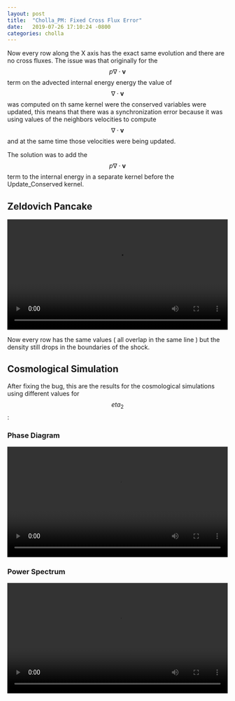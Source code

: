 ```yaml
---
layout: post
title:  "Cholla_PM: Fixed Cross Flux Error"
date:   2019-07-26 17:10:24 -0800
categories: cholla
---
```



Now every row along the X axis has the exact same evolution and there are no cross fluxes. The issue was that originally for the $$p \nabla \cdot \mathbf{v} $$ term on the advected internal energy energy the value of  $$ \nabla \cdot \mathbf{v} $$  was computed on th same kernel were the conserved variables were updated, this means that there was a synchronization error because it was using values of the neighbors velocities to compute  $$ \nabla \cdot \mathbf{v} $$ and at the same time those velocities were being updated. 

The solution was to add the  $$p \nabla \cdot \mathbf{v} $$ term to the internal energy in a separate kernel before the Update_Conserved kernel.


## Zeldovich Pancake 

<div style="text-align: center">
<video src="{{ site.url }}assets/videos/zeldovich_fixed_cross_flux.mp4" width="100%"  height="auto" controls preload> </video>
</div>

Now every row has the same values ( all overlap in the same line ) but the density still drops in the boundaries of the shock.

## Cosmological Simulation 

After fixing the bug, this are the results for the cosmological simulations using different values for $$eta_2$$:

### Phase Diagram 

<div style="text-align: center">
<video src="{{ site.url }}assets/videos/phase_diagram_new_eta2.mp4" width="100%"  height="auto" controls preload> </video>
</div>


### Power Spectrum

<div style="text-align: center">
<video src="{{ site.url }}assets/videos/ps_128_eta2_new.mp4" width="100%"  height="auto" controls preload> </video>
</div>

